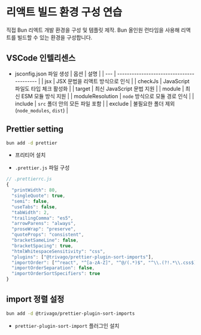 # 리액트 빌드 환경 구성 연습

직접 Bun 리엑트 개발 환경을 구성 및 템플릿 제작.
Bun 올인원 런타임을 사용해 리액트를 빌드할 수 있는 환경을 구성합니다.

## VSCode 인텔리센스

- jsconfig.json 파일 생성
  | 옵션 | 설명 |
  | --- | ----------------------------------------- |
  | jsx | JSX 문법을 리액트 방식으로 인식 |
  | checkJs | JavaScript 파일도 타입 체크 활성화 |
  | target | 최신 JavaScript 문법 지원 |
  | module | 최신 ESM 모듈 방식 지원 |
  | moduleResolution | `node` 방식으로 모듈 경로 인식 |
  | include | `src` 폴더 안의 모든 파일 포함 |
  | exclude | 불필요한 폴더 제외 (`node_modules`, `dist`) |

## Prettier setting

```bash
bun add -d prettier
```

- 프리티어 설치

- `.prettier.js` 파일 구성

```js
// .prettierrc.js
{
  "printWidth": 80,
  "singleQuote": true,
  "semi": false,
  "useTabs": false,
  "tabWidth": 2,
  "trailingComma": "es5",
  "arrowParens": "always",
  "proseWrap": "preserve",
  "quoteProps": "consistent",
  "bracketSameLine": false,
  "bracketSpacing": true,
  "htmlWhitespaceSensitivity": "css",
  "plugins": ["@trivago/prettier-plugin-sort-imports"],
  "importOrder": ["^react", "^[a-zA-Z]", "^@/(.*)$", "^\\.(?!.*\\.css$).*", "\\.css$"],
  "importOrderSeparation": false,
  "importOrderSortSpecifiers": true
}

```

## import 정렬 설정

```bash
bun add -d @trivago/prettier-plugin-sort-imports
```

- `prettier-plugin-sort-import` 플러그인 설치
